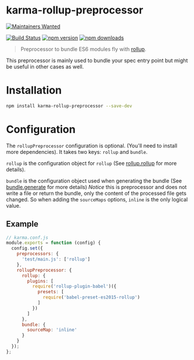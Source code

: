 # karma-rollup-preprocessor

[![Maintainers Wanted](https://img.shields.io/badge/maintainers-wanted-red.svg)](https://github.com/pickhardt/maintainers-wanted)

[![Build Status](https://travis-ci.org/showpad/karma-rollup-preprocessor.svg)](https://travis-ci.org/showpad/karma-rollup-preprocessor)
[![npm version](https://img.shields.io/npm/v/karma-rollup-preprocessor.svg)](https://www.npmjs.org/package/karma-rollup-preprocessor)
[![npm downloads](https://img.shields.io/npm/dm/karma-rollup-preprocessor.svg)](https://www.npmjs.org/package/karma-rollup-preprocessor)

> Preprocessor to bundle ES6 modules fly with [rollup](http://rollupjs.org/).

This preprocessor is mainly used to bundle your spec entry point but might be useful in other cases as well.


# Installation
```bash
npm install karma-rollup-preprocessor --save-dev
```


# Configuration
The `rollupPreprocessor` configuration is optional. (You'll need to install more dependencies). It takes two keys: `rollup` and
 `bundle`.

`rollup` is the configuration object for `rollup` (See [rollup.rollup](https://github.com/rollup/rollup/wiki/JavaScript-API#rolluprollup-options-) for more details).

`bundle` is the configuration object used when generating the bundle  (See [bundle.generate](https://github.com/rollup/rollup/wiki/JavaScript-API#bundlegenerate-options-) for more details)
*Notice* this is preprocessor and does not write a file or return the bundle, only the content of the processed file gets changed.
So when adding the `sourceMaps` options, `inline` is the only logical value.


## Example
```js
// karma.conf.js
module.exports = function (config) {
  config.set({
    preprocessors: {
      'test/main.js': ['rollup']
    },
    rollupPreprocessor: {
      rollup: {
        plugins: [
          require('rollup-plugin-babel')({
            presets: [
              require('babel-preset-es2015-rollup')
            ]
          })
        ]
      },
      bundle: {
        sourceMap: 'inline'
      }
    }
  });
};
```

